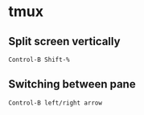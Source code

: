 # tmux

## Split screen vertically 

```
Control-B Shift-%
```

## Switching between pane
```
Control-B left/right arrow
```




